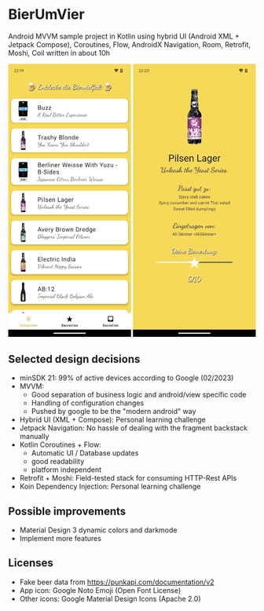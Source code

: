 # BierUmVier
Android MVVM sample project in Kotlin using hybrid UI (Android XML + Jetpack Compose), Coroutines, Flow, AndroidX Navigation, Room, Retrofit, Moshi, Coil
written in about 10h

<p float="left">
<img src="https://github.com/stefanoberdoerfer/BierUmVier-AndroidSample/blob/main/screenshots/1_list.png" width="250">
<img src="https://github.com/stefanoberdoerfer/BierUmVier-AndroidSample/blob/main/screenshots/2_detail.png" width="250">
</p>


## Selected design decisions
 - minSDK 21: 99% of active devices according to Google (02/2023)
 - MVVM:
   - Good separation of business logic and android/view specific code
   - Handling of configuration changes
   - Pushed by google to be the "modern android" way
 - Hybrid UI (XML + Compose): Personal learning challenge
 - Jetpack Navigation: No hassle of dealing with the fragment backstack manually
 - Kotlin Coroutines + Flow:
   - Automatic UI / Database updates
   - good readability
   - platform independent
 - Retrofit + Moshi: Field-tested stack for consuming HTTP-Rest APIs
 - Koin Dependency Injection: Personal learning challenge


## Possible improvements
 - Material Design 3 dynamic colors and darkmode
 - Implement more features


## Licenses
 - Fake beer data from https://punkapi.com/documentation/v2
 - App icon: Google Noto Emoji (Open Font License)
 - Other icons: Google Material Design Icons (Apache 2.0)
